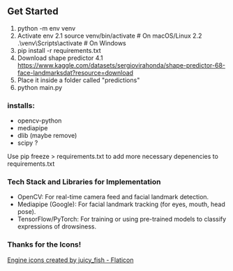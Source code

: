 ## Get Started

1. python -m env venv
2. Activate env
   2.1 source venv/bin/activate # On macOS/Linux
   2.2 .\venv\Scripts\activate # On Windows
3. pip install -r requirements.txt
4. Download shape predictor
   4.1 https://www.kaggle.com/datasets/sergiovirahonda/shape-predictor-68-face-landmarksdat?resource=download
5. Place it inside a folder called "predictions"
6. python main.py

### installs:

- opencv-python
- mediapipe
- dlib (maybe remove)
- scipy ?

Use pip freeze > requirements.txt to add more necessary depenencies to requirements.txt

### Tech Stack and Libraries for Implementation

- OpenCV: For real-time camera feed and facial landmark detection.
- Mediapipe (Google): For facial landmark tracking (for eyes, mouth, head pose).
- TensorFlow/PyTorch: For training or using pre-trained models to classify expressions of drowsiness.

### Thanks for the Icons!

<a href="https://www.flaticon.com/free-icons/engine" title="engine icons">Engine icons created by juicy_fish - Flaticon</a>

